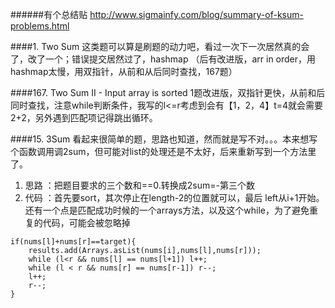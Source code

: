 
######有个总结贴
http://www.sigmainfy.com/blog/summary-of-ksum-problems.html


####1. Two Sum
这类题可以算是刷题的动力吧，看过一次下一次居然真的会了，改了一个；错误提交居然过了，hashmap
（后有改进版，arr in order，用hashmap太慢，用双指针，从前和从后同时查找，167题）

####167. Two Sum II - Input array is sorted
1题改进版，双指针更快，从前和后同时查找，注意while判断条件，我写的l<=r考虑到会有【1，2，4】t=4就会需要2+2，另外遇到匹配项记得跳出循环。

####15. 3Sum
看起来很简单的题，思路也知道，然而就是写不对。。。本来想写个函数调用调2sum，但可能对list的处理还是不太好，后来重新写到一个方法里了。

1. 思路 ：把题目要求的三个数和==0.转换成2sum=-第三个数
2. 代码 ：首先要sort，其次停止在length-2的位置就可以，最后 left从i+1开始。 还有一个点是匹配成功时候的一个arrays方法，以及这个while，为了避免重复的代码，可能会被忽略掉
```
if(nums[l]+nums[r]==target){
    results.add(Arrays.asList(nums[i],nums[l],nums[r]));
    while (l<r && nums[l] == nums[l+1]) l++;
    while (l < r && nums[r] == nums[r-1]) r--;
    l++;
    r--;
}
```
